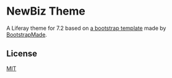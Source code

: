 # NewBiz Theme
A Liferay theme for 7.2 based on [a bootstrap template](https://bootstrapmade.com/newbiz-bootstrap-business-template/) made by [BootstrapMade](https://bootstrapmade.com/).

## License
[MIT](LICENSE)
